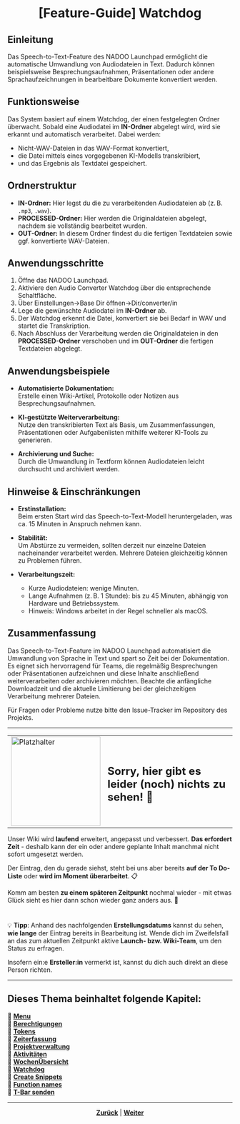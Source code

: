 # <p align="center">[Feature-Guide] Watchdog</p>
<!-- "altes" Doc "Speech-to-Text"
-> Titelanpassung/inhaltliche Überarbeitung notwendig //
 ggf. Callback zum Basis-Ordner -->
## Einleitung
Das Speech-to-Text-Feature des NADOO Launchpad ermöglicht die automatische Umwandlung von Audiodateien in Text. Dadurch können beispielsweise Besprechungsaufnahmen, Präsentationen oder andere Sprachaufzeichnungen in bearbeitbare Dokumente konvertiert werden.

## Funktionsweise
Das System basiert auf einem Watchdog, der einen festgelegten Ordner überwacht. Sobald eine Audiodatei im **IN-Ordner** abgelegt wird, wird sie erkannt und automatisch verarbeitet. Dabei werden:
- Nicht-WAV-Dateien in das WAV-Format konvertiert,
- die Datei mittels eines vorgegebenen KI-Modells transkribiert,
- und das Ergebnis als Textdatei gespeichert.

## Ordnerstruktur
- **IN-Ordner:** Hier legst du die zu verarbeitenden Audiodateien ab (z. B. `.mp3`, `.wav`).
- **PROCESSED-Ordner:** Hier werden die Originaldateien abgelegt, nachdem sie vollständig bearbeitet wurden.
- **OUT-Ordner:** In diesem Ordner findest du die fertigen Textdateien sowie ggf. konvertierte WAV-Dateien.

## Anwendungsschritte
1. Öffne das NADOO Launchpad.
2. Aktiviere den Audio Converter Watchdog über die entsprechende Schaltfläche.
3. Über Einstellungen->Base Dir öffnen->Dir/converter/in 
4. Lege die gewünschte Audiodatei im **IN-Ordner** ab.
5. Der Watchdog erkennt die Datei, konvertiert sie bei Bedarf in WAV und startet die Transkription.
6. Nach Abschluss der Verarbeitung werden die Originaldateien in den **PROCESSED-Ordner** verschoben und im **OUT-Ordner** die fertigen Textdateien abgelegt.

## Anwendungsbeispiele
- **Automatisierte Dokumentation:**  
  Erstelle einen Wiki-Artikel, Protokolle oder Notizen aus Besprechungsaufnahmen.
  
- **KI-gestützte Weiterverarbeitung:**  
  Nutze den transkribierten Text als Basis, um Zusammenfassungen, Präsentationen oder Aufgabenlisten mithilfe weiterer KI-Tools zu generieren.
  
- **Archivierung und Suche:**  
  Durch die Umwandlung in Textform können Audiodateien leicht durchsucht und archiviert werden.

## Hinweise & Einschränkungen
- **Erstinstallation:**  
  Beim ersten Start wird das Speech-to-Text-Modell heruntergeladen, was ca. 15 Minuten in Anspruch nehmen kann.
  
- **Stabilität:**  
  Um Abstürze zu vermeiden, sollten derzeit nur einzelne Dateien nacheinander verarbeitet werden. Mehrere Dateien gleichzeitig können zu Problemen führen.
  
- **Verarbeitungszeit:**  
  - Kurze Audiodateien: wenige Minuten.  
  - Lange Aufnahmen (z. B. 1 Stunde): bis zu 45 Minuten, abhängig von Hardware und Betriebssystem.  
  - Hinweis: Windows arbeitet in der Regel schneller als macOS.

## Zusammenfassung
Das Speech-to-Text-Feature im NADOO Launchpad automatisiert die Umwandlung von Sprache in Text und spart so Zeit bei der Dokumentation. Es eignet sich hervorragend für Teams, die regelmäßig Besprechungen oder Präsentationen aufzeichnen und diese Inhalte anschließend weiterverarbeiten oder archivieren möchten. Beachte die anfängliche Downloadzeit und die aktuelle Limitierung bei der gleichzeitigen Verarbeitung mehrerer Dateien.

Für Fragen oder Probleme nutze bitte den Issue-Tracker im Repository des Projekts.

---

<div align="center">
  <table>
    <tr>
      <td>
        <img src="https://github.com/user-attachments/assets/69b70f12-916c-4167-8920-c6055f5903d5" alt="Platzhalter" width="200">
      </td>
      <td>
        <h2>Sorry, hier gibt es leider (noch) nichts zu sehen! 👀</h2>
      </td>
    </tr>
  </table>
</div>

Unser Wiki wird **laufend** erweitert, angepasst und verbessert. **Das erfordert Zeit** - deshalb kann der ein oder andere geplante Inhalt manchmal nicht sofort umgesetzt werden.

Der Eintrag, den du gerade siehst, steht bei uns aber bereits **auf der To Do-Liste** oder **wird im Moment überarbeitet**. 📋

Komm am besten **zu einem späteren Zeitpunkt** nochmal wieder - mit etwas Glück sieht es hier dann schon wieder ganz anders aus. 🚀

#

💡 **Tipp**: Anhand des nachfolgenden **Erstellungsdatums** kannst du sehen, **wie lange** der Eintrag bereits in Bearbeitung ist. Wende dich im Zweifelsfall an das zum aktuellen Zeitpunkt aktive **Launch- bzw. Wiki-Team**, um den Status zu erfragen.

Insofern ein:e **Ersteller:in** vermerkt ist, kannst du dich auch direkt an diese Person richten.

---

**Dieses Thema beinhaltet folgende Kapitel:**
---

🔹 [**Menu**](/docs/04-tools/05-launchpad/01-ueberblick/01-windows/README.md) </br>
🔹 [**Berechtigungen**](/docs/04-tools/05-launchpad/01-ueberblick/02-mac/README.md) </br>
🔹 [**Tokens**](/docs/04-tools/05-launchpad/01-ueberblick/02-mac/README.md) </br>
🔹 [**Zeiterfassung**](/docs/04-tools/05-launchpad/01-ueberblick/02-mac/README.md) </br>
🔹 [**Projektverwaltung**](/docs/04-tools/05-launchpad/01-ueberblick/02-mac/README.md) </br>
🔹 [**Aktivitäten**](/docs/04-tools/05-launchpad/01-ueberblick/02-mac/README.md) </br>
🔹 [**WochenÜbersicht**](/docs/04-tools/05-launchpad/01-ueberblick/02-mac/README.md) </br>
🔹 [**Watchdog**](/docs/04-tools/05-launchpad/01-ueberblick/02-mac/README.md) </br>
🔹 [**Create Snippets**](/docs/04-tools/05-launchpad/01-ueberblick/02-mac/README.md) </br>
🔹 [**Function names**](/docs/04-tools/05-launchpad/01-ueberblick/02-mac/README.md) </br>
🔹 [**T-Bar senden**](/docs/04-tools/05-launchpad/01-ueberblick/02-mac/README.md) </br>

---

<p align="center">
<a href="/docs/04-tools/05-launchpad/02-features/07-wochenuebersicht/README.md"><strong>Zurück</strong></a> | 
<a href="/docs/04-tools/05-launchpad/02-features/09-create_snippets/README.md"><strong>Weiter</strong></a>
</p>
